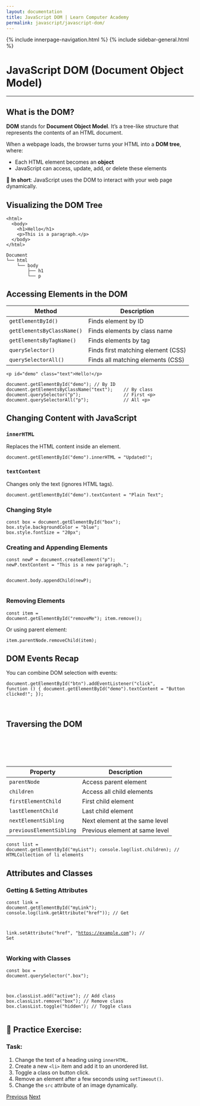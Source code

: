```yaml
---
layout: documentation
title: JavaScript DOM | Learn Computer Academy
permalink: javascript/javascript-dom/
---
```

<div class="loader">
{% include innerpage-navigation.html %}
{% include sidebar-general.html %}
            <div class="page-content">
                <div class="content-wrapper">
                    <div class="row">
                        <div class="col-md-9 content">
                            <!-- Your content goes started here -->
                            <div class="doc-content">
                                <h1>JavaScript DOM (Document Object Model)</h1>
                                <hr>
                                <h2>What is the DOM?</h2>
                                <p><strong>DOM</strong> stands for <strong>Document Object Model</strong>. It’s a tree-like structure that represents the contents of an HTML document.</p>
                                <p>When a webpage loads, the browser turns your HTML into a <strong>DOM tree</strong>, where:</p>
                                <ul>
                                    <li>Each HTML element becomes an <strong>object</strong></li>
                                    <li>JavaScript can access, update, add, or delete these elements</li>
                                </ul>
                                <p>📌 <strong>In short</strong>: JavaScript uses the DOM to interact with your web page dynamically.</p>
                                <h2>Visualizing the DOM Tree</h2>
                                <pre class="snippet"><code class="html">&lt;html&gt;
  &lt;body&gt;
    &lt;h1&gt;Hello&lt;/h1&gt;
    &lt;p&gt;This is a paragraph.&lt;/p&gt;
  &lt;/body&gt;
&lt;/html&gt;</code></pre>
                                <pre class="snippet"><code class="html">Document
└── html
    └── body
        ├── h1
        └── p
</code></pre>
                                <h2>Accessing Elements in the DOM</h2>  
                                <table class="table table-striped table-bordered">
                                  <thead class="thead-shades">
                                      <tr>
                                          <th scope="col">Method</th>
                                          <th scope="col">Description</th>
                                      </tr>
                                  </thead>
                                  <tbody>
                                      <tr>
                                          <td><code>getElementById()</code></td>
                                          <td>Finds element by ID</td>
                                      </tr>
                                      <tr>
                                          <td><code>getElementsByClassName()</code></td>
                                          <td>Finds elements by class name</td>
                                      </tr> 
                                      <tr>
                                          <td><code>getElementsByTagName()</code></td>
                                          <td>Finds elements by tag</td>
                                      </tr>                                       
                                      <tr>
                                          <td><code>querySelector()</code></td>
                                          <td>Finds first matching element (CSS)</td>
                                      </tr>                                         
                                      <tr>
                                          <td><code>querySelectorAll()</code></td>
                                          <td>Finds all matching elements (CSS)</td>
                                      </tr>
                                  </tbody>
                              </table>             
                              <pre class="snippet"><code class="html">&lt;p id="demo" class="text"&gt;Hello!&lt;/p&gt;</code></pre>
                              <pre class="snippet"><code class="js">document.getElementById("demo"); // By ID
document.getElementsByClassName("text");    // By class
document.querySelector("p");                // First &lt;p&gt;
document.querySelectorAll("p");             // All &lt;p&gt;
</code></pre>
                                <h2>Changing Content with JavaScript</h2>
                                <h3><code>innerHTML</code></h3>
                                <p>Replaces the HTML content inside an element.</p>
                                <pre class="snippet"><code class="js">document.getElementById("demo").innerHTML = "Updated!";</code></pre>
                                <h3><code>textContent</code></h3>
                                <p>Changes only the text (ignores HTML tags).</p>
                                <pre class="snippet"><code class="js">document.getElementById("demo").textContent = "Plain Text";</code></pre>                                
                                <h3>Changing Style</h3>
                                <pre class="snippet"><code class="js">const box = document.getElementById("box");
box.style.backgroundColor = "blue";
box.style.fontSize = "20px";</code></pre> 
                                <h3>Creating and Appending Elements</h3>
                                <pre class="snippet"><code class="js">const newP = document.createElement("p");
newP.textContent = "This is a new paragraph.";
                                  
document.body.appendChild(newP);</code></pre> 
                                <h3>Removing Elements</h3>
                                <pre class="snippet"><code class="js">const item = document.getElementById("removeMe");
item.remove();</code></pre> 
                                <p>Or using parent element:</p>
                                <pre class="snippet"><code class="js">item.parentNode.removeChild(item);</code></pre>
                                <h2>DOM Events Recap</h2>
                                <p>You can combine DOM selection with events:</p>
                                <pre class="snippet"><code class="js">document.getElementById("btn").addEventListener("click", function () {
  document.getElementById("demo").textContent = "Button clicked!";
});</code></pre>     
                                <h2>Traversing the DOM</h2>
                                <table class="table table-striped table-bordered">
                                    <thead class="thead-shades">
                                        <tr>
                                            <th scope="col">Property</th>
                                            <th scope="col">Description</th>
                                        </tr>
                                    </thead>
                                    <tbody>
                                        <tr>
                                            <td><code>parentNode</code></td>
                                            <td>Access parent element</td>
                                        </tr>
                                        <tr>
                                            <td><code>children</code></td>
                                            <td>Access all child elements</td>
                                        </tr> 
                                        <tr>
                                            <td><code>firstElementChild</code></td>
                                            <td>First child element</td>
                                        </tr>  
                                        <tr>
                                            <td><code>lastElementChild</code></td>
                                            <td>Last child element</td>
                                        </tr>                                          
                                        <tr>
                                            <td><code>nextElementSibling</code></td>
                                            <td>Next element at the same level</td>
                                        </tr>                                        
                                        <tr>
                                            <td><code>previousElementSibling</code></td>
                                            <td>Previous element at same level</td>
                                        </tr>                                         
                                    </tbody>
                                </table> 
                                <pre class="snippet"><code class="js">const list = document.getElementById("myList");
console.log(list.children); // HTMLCollection of li elements</code></pre>
                                  <h2>Attributes and Classes</h2>
                                  <h3>Getting & Setting Attributes</h3>
                                <pre class="snippet"><code class="js">const link = document.getElementById("myLink");
console.log(link.getAttribute("href")); // Get
                                  
link.setAttribute("href", "https://example.com"); // Set</code></pre>
                                <h3>Working with Classes</h3>
                                <pre class="snippet"><code class="js">const box = document.querySelector(".box");

box.classList.add("active");    // Add class
box.classList.remove("box");    // Remove class
box.classList.toggle("hidden"); // Toggle class</code></pre>
                                <h2>🧪 Practice Exercise:</h2>
                                <h3>Task:</h3>
                                <ol>
                                    <li>Change the text of a heading using <code>innerHTML</code>.</li>
                                    <li>Create a new <code>&lt;li&gt;</code> item and add it to an unordered list.</li>
                                    <li>Toggle a class on button click.</li>
                                    <li>Remove an element after a few seconds using <code>setTimeout()</code>.</li>
                                    <li>Change the <code>src</code> attribute of an image dynamically.</li>
                                </ol>
                            <!-- /.Your content goes ends here -->
                            <div class="footer-btn d-flex justify-content-between">
                                <a href="/javascript/javascript-events" class="btn"><i class="fas fa-arrow-circle-left"></i>Previous</a>
                                <a href="/javascript/javascript-advanced-events" class="btn">Next<i class="fas fa-arrow-circle-right"></i></a>
                            </div>
                            <!-- /.End of footer button -->
                        </div>
                    </div>
                </div>

